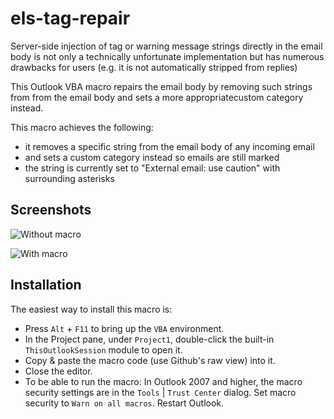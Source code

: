 # els-tag-repair

Server-side injection of tag or warning message strings directly in the email body is not only a technically unfortunate implementation but has numerous drawbacks for users (e.g. it is not automatically stripped from replies)

This Outlook VBA macro repairs the email body by removing such strings from from the email body and sets a more appropriatecustom category instead.

This macro achieves the following:
- it removes a specific string from the email body of any incoming email
- and sets a custom category instead so emails are still marked
- the string is currently set to "External email: use caution" with surrounding asterisks

## Screenshots

![Without macro](https://raw.githubusercontent.com/jerogee/els-tag-repair/master/img/ss_without.png)

![With macro](https://raw.githubusercontent.com/jerogee/els-tag-repair/master/img/ss_with.png)


## Installation

The easiest way to install this macro is:
* Press `Alt` + `F11` to bring up the `VBA` environment.
* In the Project pane, under `Project1`, double-click the built-in `ThisOutlookSession` module to open it.
* Copy & paste the macro code (use Github's raw view) into it.
* Close the editor.
* To be able to run the macro: In Outlook 2007 and higher, the macro security settings are in the `Tools` | `Trust Center` dialog. Set macro security to `Warn on all macros`. Restart Outlook.


